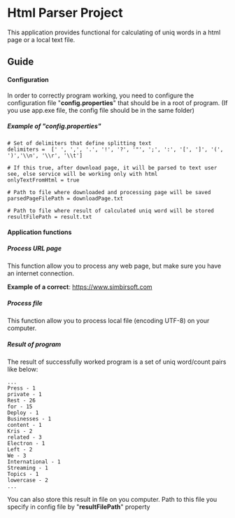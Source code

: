 # Html Parser Project
This application provides functional for calculating of uniq words in a html page or a local text file.

## Guide
#### Configuration
In order to correctly program working, you need to configure the configuration file "<b>config.properties</b>" 
that should be in a root of program. (If you use app.exe file, the config file should be in the same folder)

##### Example of "config.properties"

```
# Set of delimiters that define splitting text
delimiters =  [' ', ',', '.', '!', '?', '"', ';', ':', '[', ']', '(', ')','\\n', '\\r', '\\t']

# If this true, after download page, it will be parsed to text user see, else service will be working only with html
onlyTextFromHtml = true

# Path to file where downloaded and processing page will be saved
parsedPageFilePath = downloadPage.txt

# Path to file where result of calculated uniq word will be stored
resultFilePath = result.txt
```
#### Application functions
##### Process URL page
This function allow you to process any web page, but make sure you have an internet connection.

<b>Example of a correct</b>: https://www.simbirsoft.com
##### Process file
This function allow you to process local file (encoding UTF-8) on your computer.

##### Result of program
The result of successfully worked program is a set of uniq word/count pairs like below:

```
...
Press - 1
private - 1
Rest - 26
for - 15
Deploy - 1
Businesses - 1
content - 1
Kris - 2
related - 3
Electron - 1
Left - 2
We - 3
International - 1
Streaming - 1
Topics - 1
lowercase - 2
...
``` 

You can also store this result in file on you computer. Path to this file you specify in config file by "<b>resultFilePath</b>" property 